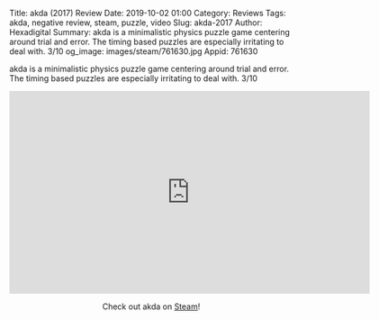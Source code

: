 Title: akda (2017) Review
Date: 2019-10-02 01:00
Category: Reviews
Tags: akda, negative review, steam, puzzle, video
Slug: akda-2017
Author: Hexadigital
Summary: akda is a minimalistic physics puzzle game centering around trial and error. The timing based puzzles are especially irritating to deal with. 3/10
og_image: images/steam/761630.jpg
Appid: 761630

akda is a minimalistic physics puzzle game centering around trial and error. The timing based puzzles are especially irritating to deal with. 3/10

<center><iframe src="https://www.youtube.com/embed/cZlH6RG-0hs?feature=oembed" allow="accelerometer; autoplay; encrypted-media; gyroscope; picture-in-picture" width="640" height="360" frameborder="0"></iframe>

Check out akda on [Steam](https://store.steampowered.com/app/761630/?curator_clanid=34633900)!</center>